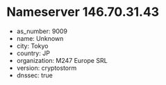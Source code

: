 # Nameserver 146.70.31.43

* as_number: 9009
* name: Unknown
* city: Tokyo
* country: JP
* organization: M247 Europe SRL
* version: cryptostorm
* dnssec: true
